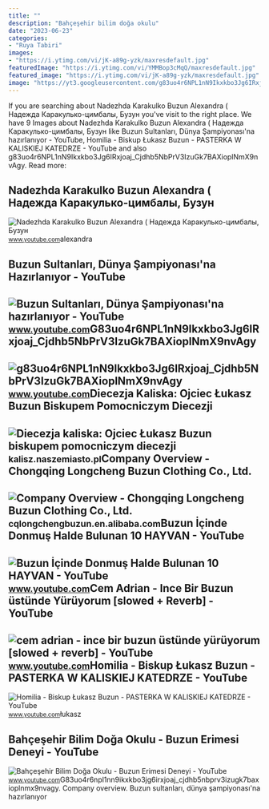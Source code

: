 ```yaml
---
title: ""
description: "Bahçeşehir bilim doğa okulu"
date: "2023-06-23"
categories:
- "Ruya Tabiri"
images:
- "https://i.ytimg.com/vi/jK-a89g-yzk/maxresdefault.jpg"
featuredImage: "https://i.ytimg.com/vi/YMMBop3cMqQ/maxresdefault.jpg"
featured_image: "https://i.ytimg.com/vi/jK-a89g-yzk/maxresdefault.jpg"
image: "https://yt3.googleusercontent.com/g83uo4r6NPL1nN9Ikxkbo3Jg6IRxjoaj_Cjdhb5NbPrV3IzuGk7BAXioplNmX9nvAgy_b7jC=s900-c-k-c0x00ffffff-no-rj"
---
```


If you are searching about Nadezhda Karakulko Buzun Alexandra ( Надежда Каракулько-цимбалы, Бузун you've visit to the right place. We have 9 Images about Nadezhda Karakulko Buzun Alexandra ( Надежда Каракулько-цимбалы, Бузун like Buzun Sultanları, Dünya Şampiyonası'na hazırlanıyor - YouTube, Homilia - Biskup Łukasz Buzun - PASTERKA W KALISKIEJ KATEDRZE - YouTube and also g83uo4r6NPL1nN9Ikxkbo3Jg6IRxjoaj\_Cjdhb5NbPrV3IzuGk7BAXioplNmX9nvAgy. Read more:

Nadezhda Karakulko Buzun Alexandra ( Надежда Каракулько-цимбалы, Бузун
----------------------------------------------------------------------

 ![Nadezhda Karakulko Buzun Alexandra ( Надежда Каракулько-цимбалы, Бузун](https://i.ytimg.com/vi/YMMBop3cMqQ/maxresdefault.jpg) <small>www.youtube.com</small>alexandra

Buzun Sultanları, Dünya Şampiyonası'na Hazırlanıyor - YouTube
-------------------------------------------------------------

 ![Buzun Sultanları, Dünya Şampiyonası'na hazırlanıyor - YouTube](https://i.ytimg.com/vi/jK-a89g-yzk/maxresdefault.jpg) <small>www.youtube.com</small>G83uo4r6NPL1nN9Ikxkbo3Jg6IRxjoaj\_Cjdhb5NbPrV3IzuGk7BAXioplNmX9nvAgy
--------------------------------------------------------------------

 ![g83uo4r6NPL1nN9Ikxkbo3Jg6IRxjoaj_Cjdhb5NbPrV3IzuGk7BAXioplNmX9nvAgy](https://yt3.googleusercontent.com/g83uo4r6NPL1nN9Ikxkbo3Jg6IRxjoaj_Cjdhb5NbPrV3IzuGk7BAXioplNmX9nvAgy_b7jC=s900-c-k-c0x00ffffff-no-rj) <small>www.youtube.com</small>Diecezja Kaliska: Ojciec Łukasz Buzun Biskupem Pomocniczym Diecezji
-------------------------------------------------------------------

 ![Diecezja kaliska: Ojciec Łukasz Buzun biskupem pomocniczym diecezji](https://d-art.ppstatic.pl/kadry/k/r/28/09/53b7f005b2568_o_full.jpg) <small>kalisz.naszemiasto.pl</small>Company Overview - Chongqing Longcheng Buzun Clothing Co., Ltd.
---------------------------------------------------------------

 ![Company Overview - Chongqing Longcheng Buzun Clothing Co., Ltd.](https://s.alicdn.com/@sc01/kf/H26cfc57dacbe466c854aaaf4756fad16c.jpg) <small>cqlongchengbuzun.en.alibaba.com</small>Buzun İçinde Donmuş Halde Bulunan 10 HAYVAN - YouTube
-----------------------------------------------------

 ![Buzun İçinde Donmuş Halde Bulunan 10 HAYVAN - YouTube](https://i.ytimg.com/vi/VvaOsGgR848/maxresdefault.jpg) <small>www.youtube.com</small>Cem Adrian - Ince Bir Buzun üstünde Yürüyorum \[slowed + Reverb\] - YouTube
---------------------------------------------------------------------------

 ![cem adrian - ince bir buzun üstünde yürüyorum [slowed + reverb] - YouTube](https://i.ytimg.com/vi/g9YZg5xWlXM/maxresdefault.jpg) <small>www.youtube.com</small>Homilia - Biskup Łukasz Buzun - PASTERKA W KALISKIEJ KATEDRZE - YouTube
-----------------------------------------------------------------------

 ![Homilia - Biskup Łukasz Buzun - PASTERKA W KALISKIEJ KATEDRZE - YouTube](https://i.ytimg.com/vi/JQN1Vqq2Dqk/maxresdefault.jpg) <small>www.youtube.com</small>łukasz

Bahçeşehir Bilim Doğa Okulu - Buzun Erimesi Deneyi - YouTube
------------------------------------------------------------

 ![Bahçeşehir Bilim Doğa Okulu - Buzun Erimesi Deneyi - YouTube](https://i.ytimg.com/vi/3YZAzr5SUEY/maxresdefault.jpg) <small>www.youtube.com</small>G83uo4r6npl1nn9ikxkbo3jg6irxjoaj\_cjdhb5nbprv3izugk7baxioplnmx9nvagy. Company overview. Buzun sultanları, dünya şampiyonası'na hazırlanıyor

